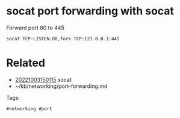 # socat port forwarding with socat
Forward port 80 to 445
```bash
socat TCP-LISTEN:80,fork TCP:127.0.0.1:445
```

# Related

- [20221003150115](/zet/20221003150115/README.md) socat
- ~/kb/networking/port-forwarding.md

Tags:

    #networking #port 

